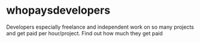 # whopaysdevelopers
Developers especially freelance and independent work on so many projects and get paid per hour/project. Find out how much they get paid
